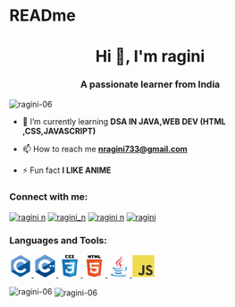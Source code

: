 # READme
<h1 align="center">Hi 👋, I'm ragini</h1>
<h3 align="center">A passionate learner from India</h3>

<p align="left"> <img src="https://komarev.com/ghpvc/?username=ragini-06&label=Profile%20views&color=0e75b6&style=flat" alt="ragini-06" /> </p>

- 🌱 I’m currently learning **DSA IN JAVA,WEB DEV (HTML ,CSS,JAVASCRIPT)**

- 📫 How to reach me **nragini733@gmail.com**

- ⚡ Fun fact **I LIKE ANIME**

<h3 align="left">Connect with me:</h3>
<p align="left">
<a href="https://linkedin.com/in/ragini n" target="blank"><img align="center" src="https://raw.githubusercontent.com/rahuldkjain/github-profile-readme-generator/master/src/images/icons/Social/linked-in-alt.svg" alt="ragini n" height="30" width="40" /></a>
<a href="https://instagram.com/ragini_n" target="blank"><img align="center" src="https://raw.githubusercontent.com/rahuldkjain/github-profile-readme-generator/master/src/images/icons/Social/instagram.svg" alt="ragini_n" height="30" width="40" /></a>
<a href="https://www.hackerrank.com/ragini n" target="blank"><img align="center" src="https://raw.githubusercontent.com/rahuldkjain/github-profile-readme-generator/master/src/images/icons/Social/hackerrank.svg" alt="ragini n" height="30" width="40" /></a>
  <a href="https://www.codolio.com/ragini" target="blank"><img align="center" src="https://raw.githubusercontent.com/rahuldkjain/github-profile-readme-generator/master/src/images/icons/Social/codolio.svg" alt="ragini" height="30" width="40" /></a>
</p>

<h3 align="left">Languages and Tools:</h3>
<p align="left"> <a href="https://www.cprogramming.com/" target="_blank" rel="noreferrer"> <img src="https://raw.githubusercontent.com/devicons/devicon/master/icons/c/c-original.svg" alt="c" width="40" height="40"/> </a> <a href="https://www.w3schools.com/cpp/" target="_blank" rel="noreferrer"> <img src="https://raw.githubusercontent.com/devicons/devicon/master/icons/cplusplus/cplusplus-original.svg" alt="cplusplus" width="40" height="40"/> </a> <a href="https://www.w3schools.com/css/" target="_blank" rel="noreferrer"> <img src="https://raw.githubusercontent.com/devicons/devicon/master/icons/css3/css3-original-wordmark.svg" alt="css3" width="40" height="40"/> </a> <a href="https://www.w3.org/html/" target="_blank" rel="noreferrer"> <img src="https://raw.githubusercontent.com/devicons/devicon/master/icons/html5/html5-original-wordmark.svg" alt="html5" width="40" height="40"/> </a> <a href="https://www.java.com" target="_blank" rel="noreferrer"> <img src="https://raw.githubusercontent.com/devicons/devicon/master/icons/java/java-original.svg" alt="java" width="40" height="40"/> </a> <a href="https://developer.mozilla.org/en-US/docs/Web/JavaScript" target="_blank" rel="noreferrer"> <img src="https://raw.githubusercontent.com/devicons/devicon/master/icons/javascript/javascript-original.svg" alt="javascript" width="40" height="40"/> </a> </p>

<p><img align="left" src="https://github-readme-stats.vercel.app/api/top-langs?username=ragini-06&show_icons=true&locale=en&layout=compact" alt="ragini-06" /></p>

<p>&nbsp;<img align="center" src="https://github-readme-stats.vercel.app/api?username=ragini-06&show_icons=true&locale=en" alt="ragini-06" /></p>
